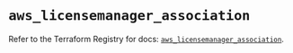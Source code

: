 # `aws_licensemanager_association`

Refer to the Terraform Registry for docs: [`aws_licensemanager_association`](https://registry.terraform.io/providers/hashicorp/aws/6.11.0/docs/resources/licensemanager_association).
